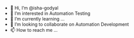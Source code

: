 - 👋 Hi, I’m @isha-godyal
- 👀 I’m interested in Automation Testing
- 🌱 I’m currently learning ...
- 💞️ I’m looking to collaborate on Automation Development
- 📫 How to reach me ...

<!---
isha-godyal/isha-godyal is a ✨ special ✨ repository because its `README.md` (this file) appears on your GitHub profile.
You can click the Preview link to take a look at your changes.
--->
